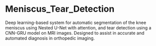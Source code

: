 # Meniscus_Tear_Detection
Deep learning-based system for automatic segmentation of the knee meniscus using Nested U-Net with attention, and tear detection using a CNN-GRU model on MRI images. Designed to assist in accurate and automated diagnosis in orthopedic imaging.
